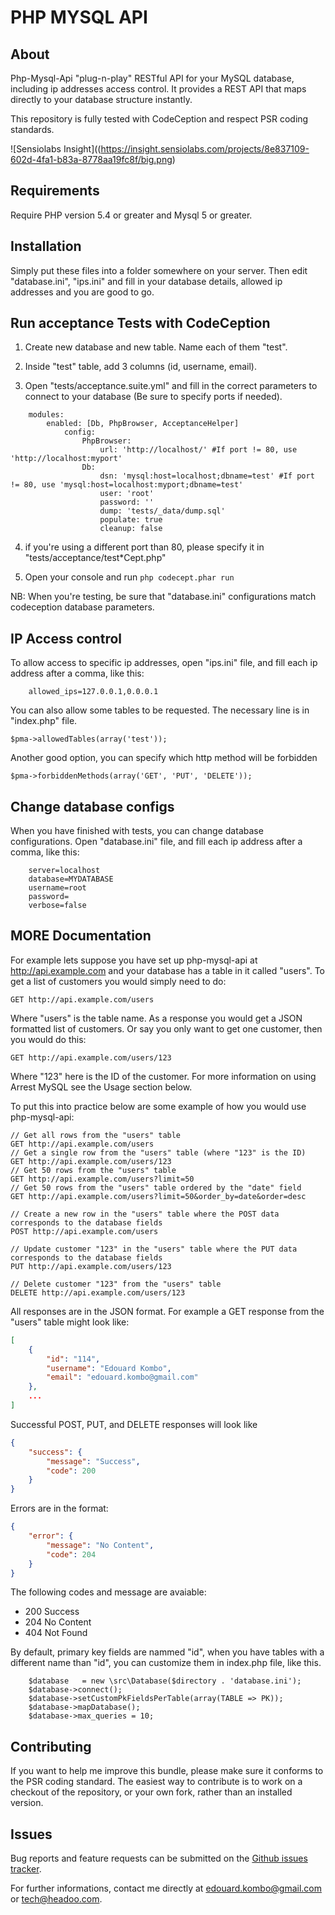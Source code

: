 PHP MYSQL API
=============

About
-----

Php-Mysql-Api "plug-n-play" RESTful API for your MySQL database, including ip addresses access control.
It provides a REST API that maps directly to your database structure instantly.

This repository is fully tested with CodeCeption and respect PSR coding standards.

![Sensiolabs Insight]((https://insight.sensiolabs.com/projects/8e837109-602d-4fa1-b83a-8778aa19fc8f/big.png)


Requirements
------------

Require PHP version 5.4 or greater and Mysql 5 or greater.


Installation
------------

Simply put these files into a folder somewhere on your server. Then edit "database.ini", "ips.ini" and fill in your database details, allowed ip addresses and you are good to go.


Run acceptance Tests with CodeCeption
-------------------------------------

1. Create new database and new table. Name each of them "test".

2. Inside "test" table, add 3 columns (id, username, email).

3. Open "tests/acceptance.suite.yml" and fill in the correct parameters to connect to your database (Be sure to specify ports if needed).
```
    modules:
        enabled: [Db, PhpBrowser, AcceptanceHelper]
            config:
                PhpBrowser:
                    url: 'http://localhost/' #If port != 80, use 'http://localhost:myport'
                Db:
                    dsn: 'mysql:host=localhost;dbname=test' #If port != 80, use 'mysql:host=localhost:myport;dbname=test'
                    user: 'root'
                    password: ''
                    dump: 'tests/_data/dump.sql'
                    populate: true
                    cleanup: false
```     

4. if you're using a different port than 80, please specify it in "tests/acceptance/test*Cept.php"

5. Open your console and run
```php codecept.phar run```

NB: When you're testing, be sure that "database.ini" configurations match codeception database parameters.


IP Access control
------------------

To allow access to specific ip addresses, open "ips.ini" file, and fill each ip address after a comma, like this:
```
    allowed_ips=127.0.0.1,0.0.0.1
```

You can also allow some tables to be requested. The necessary line is in "index.php" file.
```
$pma->allowedTables(array('test'));
```

Another good option, you can specify which http method will be forbidden
```
$pma->forbiddenMethods(array('GET', 'PUT', 'DELETE'));
```


Change database configs
-----------------------

When you have finished with tests, you can change database configurations.
Open "database.ini" file, and fill each ip address after a comma, like this:
```
    server=localhost
    database=MYDATABASE
    username=root
    password=
    verbose=false
```


MORE Documentation
------------------

For example lets suppose you have set up php-mysql-api at http://api.example.com and your database has a table in it called "users". To get a list of customers you would simply need to do:

```GET http://api.example.com/users```

Where "users" is the table name. As a response you would get a JSON formatted list of customers. Or say you only want to get one customer, then you would do this:

```GET http://api.example.com/users/123```

Where "123" here is the ID of the customer. For more information on using Arrest MySQL see the Usage section below.

To put this into practice below are some example of how you would use php-mysql-api:

```
// Get all rows from the "users" table
GET http://api.example.com/users
// Get a single row from the "users" table (where "123" is the ID)
GET http://api.example.com/users/123
// Get 50 rows from the "users" table
GET http://api.example.com/users?limit=50
// Get 50 rows from the "users" table ordered by the "date" field
GET http://api.example.com/users?limit=50&order_by=date&order=desc

// Create a new row in the "users" table where the POST data corresponds to the database fields
POST http://api.example.com/users

// Update customer "123" in the "users" table where the PUT data corresponds to the database fields
PUT http://api.example.com/users/123

// Delete customer "123" from the "users" table
DELETE http://api.example.com/users/123
```

All responses are in the JSON format. For example a GET response from the "users" table might look like:

```json
[
    {
        "id": "114",
        "username": "Edouard Kombo",
        "email": "edouard.kombo@gmail.com"
    },
    ...
]
```

Successful POST, PUT, and DELETE responses will look like

```json
{
    "success": {
        "message": "Success",
        "code": 200
    }
}
```

Errors are in the format:

```json
{
    "error": {
        "message": "No Content",
        "code": 204
    }
}
```

The following codes and message are avaiable:

* 200 Success
* 204 No Content
* 404 Not Found


By default, primary key fields are nammed "id", when you have tables with a different name than "id", you can customize them in index.php file, like this.
```
    $database   = new \src\Database($directory . 'database.ini');
    $database->connect();
    $database->setCustomPkFieldsPerTable(array(TABLE => PK));
    $database->mapDatabase();
    $database->max_queries = 10;
``` 


Contributing
-------------

If you want to help me improve this bundle, please make sure it conforms to the PSR coding standard. The easiest way to contribute is to work on a checkout of the repository, or your own fork, rather than an installed version.



Issues
------

Bug reports and feature requests can be submitted on the [Github issues tracker](https://github.com/headoo/php-mysql-api/issues).

For further informations, contact me directly at edouard.kombo@gmail.com or tech@headoo.com.
